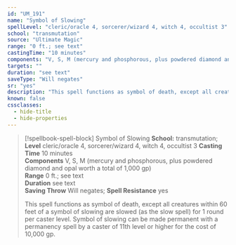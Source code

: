 ```yaml
---
id: "UM_191"
name: "Symbol of Slowing"
spellLevel: "cleric/oracle 4, sorcerer/wizard 4, witch 4, occultist 3"
school: "transmutation"
source: "Ultimate Magic"
range: "0 ft.; see text"
castingTime: "10 minutes"
components: "V, S, M (mercury and phosphorous, plus powdered diamond and opal worth a total of 1,000 gp)"
targets: ""
duration: "see text"
saveType: "Will negates"
sr: "yes"
description: "This spell functions as symbol of death, except all creatures within 60 feet of a symbol of slowing are slowed (as the slow spell) for 1 round per caster level.  Symbol of slowing can be made permanent with a permanency spell by a caster of 11th level or higher for the cost of 10,000 gp."
known: false
cssclasses:
  - hide-title
  - hide-properties
---
```


> [!spellbook-spell-block] Symbol of Slowing
> **School:** transmutation; **Level** cleric/oracle 4, sorcerer/wizard 4, witch 4, occultist 3
> **Casting Time** 10 minutes  
> **Components** V, S, M (mercury and phosphorous, plus powdered diamond and opal worth a total of 1,000 gp)  
> **Range** 0 ft.; see text  
> **Duration** see text  
> **Saving Throw** Will negates; **Spell Resistance** yes
> 
> This spell functions as symbol of death, except all creatures within 60 feet of a symbol of slowing are slowed (as the slow spell) for 1 round per caster level.  Symbol of slowing can be made permanent with a permanency spell by a caster of 11th level or higher for the cost of 10,000 gp.